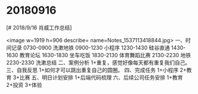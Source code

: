 # 20180916

[# 2018/9/16 肖威工作总结]

<image w=1919 h=906 describe= name=Notes_1537113418844.jpg>
一、时间记录
0730-0900 洗漱地铁
0900-1230 小程序
1230-1430 硅谷直通
1430-1630 教育论坛
1630-1830 坐车吃饭
1830-2130 体育舞蹈比赛
2130-2230 地铁
2230-2330 洗漱总结
二、案例分析
1+重复，感觉好像每天都有重复我们自己。
三、自我反思
1+如何才可以跳出重复自己的圆圈。
四、完成任务
1+小程序
2+教育
3+比赛
五、明日计划安排
1+后端代码梳理
六、后续公司任务安排
1+教育 2+投资 3+体验

